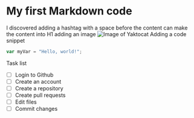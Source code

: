 # My first Markdown code
I discovered adding a hashtag with a space before the content can make the content into H1
adding an image
![Image of Yaktocat](https://octodex.github.com/images/yaktocat.png)
Adding a code snippet
``` javascript
var myVar = "Hello, world!";
```
Task list
- [ ] Login to Github
- [ ] Create an account
- [ ] Create a repository
- [ ] Create pull requests
- [ ] Edit files
- [ ] Commit changes
